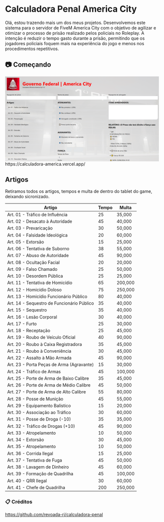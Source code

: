 # Calculadora Penal America City

Olá, estou trazendo mais um dos meus projetos. Desenvolvemos este sistema para o servidor de FiveM America City com o objetivo de agilizar e otimizar o processo de prisão realizado pelos policiais no Roleplay. A intenção é reduzir o tempo gasto durante a prisão, permitindo que os jogadores policiais foquem mais na experiência do jogo e menos nos procedimentos repetitivos.

## 📷 Começando

<img align="center" src="1.png">
https://calculadora-america.vercel.app/

## Artigos

Retiramos todos os artigos, tempos e multa de dentro do tablet  do game, deixando sicronizado.

|  Artigo | Tempo | Multa |
| ------------- | ------------- | ------------- |
Art. 01 - Tráfico de Influência	| 25 |	35,000
Art. 02 - Desacato à Autoridade	| 45 |	40,000
Art. 03 - Prevaricação	| 30 |	50,000
Art. 04 - Falsidade Ideológica	| 20 |	60,000
Art. 05 - Extorsão	| 15 |	25,000
Art. 06 - Tentativa de Suborno	| 38 |	55,000
Art. 07 - Abuso de Autoridade	| 45 |	90,000
Art. 08 - Ocultação Facial	| 20 |	20,000
Art. 09 - Falso Chamado	| 25 |	50,000
Art. 10 - Desordem Pública	| 25 |	25,000
Art. 11 - Tentativa de Homicídio	| 65 |	200,000
Art. 12 - Homicídio Doloso	| 75 |	250,000
Art. 13 - Homicídio Funcionário Público	| 80 |	40,000
Art. 14 - Sequestro de Funcionário Público	| 35 |	40,000
Art. 15 - Sequestro	| 35 |	40,000
Art. 16 - Lesão Corporal	| 30 |	40,000
Art. 17 - Furto	| 25 |	30,000
Art. 18 - Receptação	| 25 |	45,000
Art. 19 - Roubo de Veículo Oficial	| 40 |	90,000
Art. 20 - Roubo à Caixa Registradora	| 35 |	45,000
Art. 21 - Roubo à Conveniência	| 30 |	45,000
Art. 22 - Assalto à Mão Armada	| 45 |	90,000
Art. 23 - Porta Peças de Arma (Agravante)	| 15 |	30,000
Art. 24 - Tráfico de Armas	| 45 |	100,000
Art. 25 - Porte de Arma de Baixo Calibre	| 35 |	45,000
Art. 26 - Porte de Arma de Médio Calibre	| 45 |	50,000
Art. 27 - Porte de Arma de Alto Calibre	| 55 |	80,000
Art. 28 - Posse de Munição	| 45 |	55,000
Art. 29 - Equipamento Balístico	| 15 |	20,000
Art. 30 - Associação ao Tráfico	| 30 |	60,000
Art. 31 - Posse de Droga (-10)	| 35 |	35,000
Art. 32 - Tráfico de Drogas (+10)	| 45 |	90,000
Art. 33 - Atropelamento	| 10 |	50,000
Art. 34 - Extorsão	| 30 |	45,000
Art. 35 - Atropelamento	| 10 |	50,000
Art. 36 - Corrida Ilegal	| 15 |	25,000
Art. 37 - Tentativa de Fuga	| 45 |	50,000
Art. 38 - Lavagem de Dinheiro	| 45 |	60,000
Art. 39 - Formação de Quadrilha	| 45 |	100,000
Art. 40 - QRR Ilegal	| 30 |	60,000
Art. 41 - Chefe de Quadrilha	| 200 |	250,000



### 📋 Créditos

https://github.com/revoada-rj/calculadora-penal

